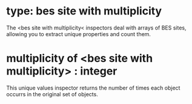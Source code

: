 # type: bes site with multiplicity

The &lt;bes site with multiplicity&lt; inspectors deal with arrays of BES sites, allowing you to extract unique properties and count them.

# multiplicity of &lt;bes site with multiplicity&gt; : integer

This unique values inspector returns the number of times each object occurrs in the original set of objects.
